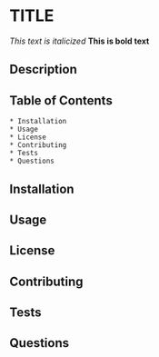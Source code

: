 # TITLE

_This text is italicized_
**This is bold text**

## Description 
## Table of Contents 
    * Installation 
    * Usage 
    * License 
    * Contributing 
    * Tests 
    * Questions
   
   
## Installation 
## Usage 
## License 
## Contributing 
## Tests 
## Questions

  